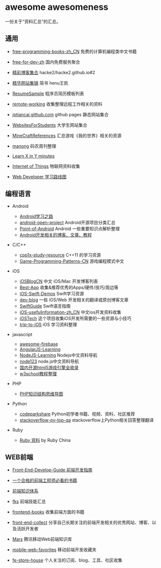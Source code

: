 awesome awesomeness
=========================

一份关于“资料汇总”的汇总。

## 通用

- [free-programming-books-zh_CN](https://github.com/justjavac/free-programming-books-zh_CN) 免费的计算机编程类中文书籍

- [free-for-dev-zh](https://github.com/qinghuaiorg/free-for-dev-zh)  国内免费服务聚合

- [精彩博客集合](https://github.com/hacke2/hacke2.github.io/issues/2) hacke2/hacke2.github.io#2

- [精华网站集锦](http://www.jianshu.com/p/9e65fa0b808e) 简书 henu王凯

- [ResumeSample](https://github.com/geekcompany/ResumeSample) 程序员简历模板列表

- [remote-working](https://github.com/greatghoul/remote-working) 收集整理远程工作相关的资料
 
- [jptiancai.github.com](https://github.com/jptiancai/jptiancai.github.com) github pages 静态网站集合

- [WebsitesForStudents](https://github.com/Xuanwo/WebsitesForStudents) 大学生网站集合

- [MineCraftReferences](https://coding.net/u/greatghoul/p/MineCraftReferences/git) 汇总游戏《我的世界》相关的资源

- [manong](https://github.com/nemoTyrant/manong) 码农周刊整理

- [Learn X in Y minutes](http://learnxinyminutes.com)

- [Internet of Things](https://github.com/phodal/awesome-iot) 物联网资料收集

- [Web Developer 学习路线图](https://github.com/phodal/awesome-developer)

## 编程语言

- Android

  - [Android学习之路](http://stormzhang.github.io/android/2014/07/07/learn-android-from-rookie/) 
  - [android-open-project](https://github.com/Trinea/android-open-project) Android开源项目分类汇总
  - [Point-of-Android](https://github.com/FX-Max/Point-of-Android) Android 一些重要知识点解析整理
  - [Android开发相关的博客、文章、教程](https://github.com/HanderWei/Android-Blogs)
 
- C/C++

  - [cpp1x-study-resource](https://github.com/sib9/cpp1x-study-resource) C++11 的学习资源
  - [Game-Programming-Patterns-CN](https://github.com/GameDevelopmentCollege/Game-Programming-Patterns-CN) 游戏编程模式中文

- iOS

  - [iOSBlogCN](https://github.com/tangqiaoboy/iOSBlogCN) 中文 iOS/Mac 开发博客列表
  - [Best-App](https://github.com/hzlzh/Best-App) 收集&推荐优秀的Apps/硬件/技巧/周边等
  - [iOS-Swift-Demos](https://github.com/Lax/iOS-Swift-Demos) Swift学习资源
  - [dev-blog](https://github.com/nixzhu/dev-blog) 一些 iOS/Web 开发相关的翻译或原创博客文章
  - [SwiftGuide](https://github.com/ipader/SwiftGuide) Swift语言指南
  - [iOS-usefulinformation-zh_CN](https://github.com/icepy/iOS-usefulinformation-zh_CN) 中文ios开发资料收集
  - [iOSTech](https://github.com/icepy/iOSTech) 这个项目收集iOS开发所需要的一些资源与小技巧
  - [trip-to-iOS](https://github.com/Aufree/trip-to-iOS) iOS 学习资料整理

- javascript
  - [awesome-firebase](https://github.com/justjavac/awesome-firebase)
  - [AngularJS-Learning](https://github.com/justjavac/AngularJS-Learning-zh_CN)
  - [NodeJS-Learning](https://github.com/sergtitov/NodeJS-Learning/blob/master/cn_resource.md) Nodejs中文资料导航
  - [node123](https://github.com/youyudehexie/node123) node.js中文资料导航
  - [国内开源html5游戏引擎全收录](http://segmentfault.com/blog/tmdphp/1190000000749890)
  - [w3school教程整理](http://www.flygon.net/archives/427)

- PHP

  - [PHP知识结构思维导图](https://raw.githubusercontent.com/justjavac/awesome-awesomeness-zh_CN/master/assets/php-mind-map.jpg)

- Python

  - [codeparkshare](https://github.com/Yixiaohan/codeparkshare) Python初学者书籍、视频、资料、社区推荐
  - [stackoverflow-py-top-qa](https://github.com/wklken/stackoverflow-py-top-qa) stackoverflow上Python相关回答整理翻译

- Ruby

  - [Ruby 资料](https://ruby-china.org/wiki) by Ruby China

## WEB前端

- [Front-End-Develop-Guide 前端开发指南](https://github.com/icepy/Front-End-Develop-Guide)

- [一个合格的前端工程师必看的书籍](http://segmentfault.com/a/1190000000493195) 

- [前端知识体系](http://knowledge.ecomfe.com/)

- [fks](https://github.com/JacksonTian/fks) 前端技能汇总

- [frontend-books](https://github.com/lisposter/frontend-books) 收集前端方面的书籍

- [front-end-collect](https://github.com/foru17/front-end-collect) 分享自己长期关注的前端开发相关的优秀网站、博客、以及活跃开发者

- [Mars](https://github.com/AlloyTeam/Mars) 腾讯移动Web前端知识库

- [mobile-web-favorites](https://github.com/hoosin/mobile-web-favorites) 移动前端开发收藏夹

- [fe-store-house](https://github.com/poppinlp/fe-store-house) 个人关注的订阅、blog、工具、社区收集
